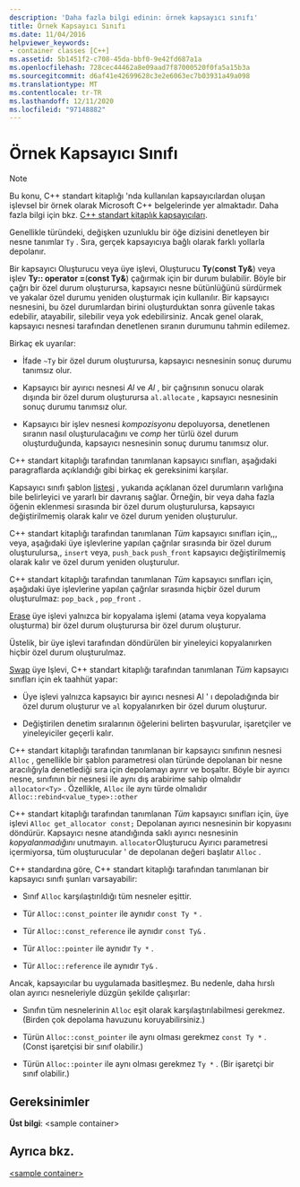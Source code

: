 ```yaml
---
description: 'Daha fazla bilgi edinin: örnek kapsayıcı sınıfı'
title: Örnek Kapsayıcı Sınıfı
ms.date: 11/04/2016
helpviewer_keywords:
- container classes [C++]
ms.assetid: 5b1451f2-c708-45da-bbf0-9e42fd687a1a
ms.openlocfilehash: 728cec44462a8e09aad7f87000520f0fa5a15b3a
ms.sourcegitcommit: d6af41e42699628c3e2e6063ec7b03931a49a098
ms.translationtype: MT
ms.contentlocale: tr-TR
ms.lasthandoff: 12/11/2020
ms.locfileid: "97148882"
---
```

# <a name="sample-container-class"></a>Örnek Kapsayıcı Sınıfı

> [!NOTE]
> Bu konu, C++ standart kitaplığı 'nda kullanılan kapsayıcılardan oluşan işlevsel bir örnek olarak Microsoft C++ belgelerinde yer almaktadır. Daha fazla bilgi için bkz. [C++ standart kitaplık kapsayıcıları](../standard-library/stl-containers.md).

Genellikle türündeki, değişken uzunluklu bir öğe dizisini denetleyen bir nesne tanımlar `Ty` . Sıra, gerçek kapsayıcıya bağlı olarak farklı yollarla depolanır.

Bir kapsayıcı Oluşturucu veya üye işlevi, Oluşturucu **Ty**(**const Ty&**) veya işlev **Ty:: operator =**(**const Ty&**) çağırmak için bir durum bulabilir. Böyle bir çağrı bir özel durum oluşturursa, kapsayıcı nesne bütünlüğünü sürdürmek ve yakalar özel durumu yeniden oluşturmak için kullanılır. Bir kapsayıcı nesnesini, bu özel durumlardan birini oluşturduktan sonra güvenle takas edebilir, atayabilir, silebilir veya yok edebilirsiniz. Ancak genel olarak, kapsayıcı nesnesi tarafından denetlenen sıranın durumunu tahmin edilemez.

Birkaç ek uyarılar:

- İfade `~Ty` bir özel durum oluşturursa, kapsayıcı nesnesinin sonuç durumu tanımsız olur.

- Kapsayıcı bir ayırıcı nesnesi *Al* ve *Al* , bir çağrısının sonucu olarak dışında bir özel durum oluşturursa `al.allocate` , kapsayıcı nesnesinin sonuç durumu tanımsız olur.

- Kapsayıcı bir işlev nesnesi *kompozisyonu* depoluyorsa, denetlenen sıranın nasıl oluşturulacağını ve *comp* her türlü özel durum oluşturduğunda, kapsayıcı nesnesinin sonuç durumu tanımsız olur.

C++ standart kitaplığı tarafından tanımlanan kapsayıcı sınıfları, aşağıdaki paragraflarda açıklandığı gibi birkaç ek gereksinimi karşılar.

Kapsayıcı sınıfı şablon [listesi](../standard-library/list-class.md) , yukarıda açıklanan özel durumların varlığına bile belirleyici ve yararlı bir davranış sağlar. Örneğin, bir veya daha fazla öğenin eklenmesi sırasında bir özel durum oluşturulursa, kapsayıcı değiştirilmemiş olarak kalır ve özel durum yeniden oluşturulur.

C++ standart kitaplığı tarafından tanımlanan *Tüm* kapsayıcı sınıfları için,,, veya, aşağıdaki üye işlevlerine yapılan çağrılar sırasında bir özel durum oluşturulursa,, `insert` veya, `push_back` `push_front` kapsayıcı değiştirilmemiş olarak kalır ve özel durum yeniden oluşturulur.

C++ standart kitaplığı tarafından tanımlanan *Tüm* kapsayıcı sınıfları için, aşağıdaki üye işlevlerine yapılan çağrılar sırasında hiçbir özel durum oluşturulmaz: `pop_back` , `pop_front` .

[Erase](../standard-library/container-class-erase.md) üye işlevi yalnızca bir kopyalama işlemi (atama veya kopyalama oluşturma) bir özel durum oluşturursa bir özel durum oluşturur.

Üstelik, bir üye işlevi tarafından döndürülen bir yineleyici kopyalanırken hiçbir özel durum oluşturulmaz.

[Swap](../standard-library/container-class-swap.md) üye Işlevi, C++ standart kitaplığı tarafından tanımlanan *Tüm* kapsayıcı sınıfları için ek taahhüt yapar:

- Üye işlevi yalnızca kapsayıcı bir ayırıcı nesnesi Al ' ı depoladığında bir özel durum oluşturur ve `al` kopyalanırken bir özel durum oluşturur.

- Değiştirilen denetim sıralarının öğelerini belirten başvurular, işaretçiler ve yineleyiciler geçerli kalır.

C++ standart kitaplığı tarafından tanımlanan bir kapsayıcı sınıfının nesnesi `Alloc` , genellikle bir şablon parametresi olan türünde depolanan bir nesne aracılığıyla denetlediği sıra için depolamayı ayırır ve boşaltır. Böyle bir ayırıcı nesne, sınıfının bir nesnesi ile aynı dış arabirime sahip olmalıdır `allocator<Ty>` . Özellikle, `Alloc` ile aynı türde olmalıdır `Alloc::rebind<value_type>::other`

C++ standart kitaplığı tarafından tanımlanan *Tüm* kapsayıcı sınıfları için, üye işlevi `Alloc get_allocator const;` Depolanan ayırıcı nesnesinin bir kopyasını döndürür. Kapsayıcı nesne atandığında saklı ayırıcı nesnesinin *kopyalanmadığını* unutmayın. `allocator`Oluşturucu Ayırıcı parametresi içermiyorsa, tüm oluşturucular ' de depolanan değeri başlatır `Alloc` .

C++ standardına göre, C++ standart kitaplığı tarafından tanımlanan bir kapsayıcı sınıfı şunları varsayabilir:

- Sınıf `Alloc` karşılaştırıldığı tüm nesneler eşittir.

- Tür `Alloc::const_pointer` ile aynıdır `const Ty *` .

- Tür `Alloc::const_reference` ile aynıdır `const Ty&` .

- Tür `Alloc::pointer` ile aynıdır `Ty *` .

- Tür `Alloc::reference` ile aynıdır `Ty&` .

Ancak, kapsayıcılar bu uygulamada basitleşmez. Bu nedenle, daha hırslı olan ayırıcı nesneleriyle düzgün şekilde çalışırlar:

- Sınıfın tüm nesnelerinin `Alloc` eşit olarak karşılaştırılabilmesi gerekmez. (Birden çok depolama havuzunu koruyabilirsiniz.)

- Türün `Alloc::const_pointer` ile aynı olması gerekmez `const Ty *` . (Const işaretçisi bir sınıf olabilir.)

- Türün `Alloc::pointer` ile aynı olması gerekmez `Ty *` . (Bir işaretçi bir sınıf olabilir.)

## <a name="requirements"></a>Gereksinimler

**Üst bilgi**: \<sample container>

## <a name="see-also"></a>Ayrıca bkz.

[\<sample container>](../standard-library/sample-container.md)
